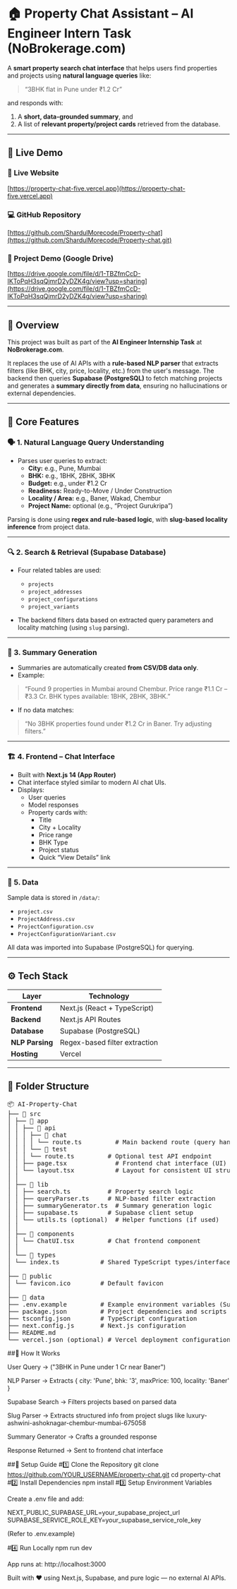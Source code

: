 # 🏠 Property Chat Assistant – AI Engineer Intern Task (NoBrokerage.com)

A **smart property search chat interface** that helps users find properties and projects using **natural language queries** like:

> “3BHK flat in Pune under ₹1.2 Cr”

and responds with:
1. A **short, data-grounded summary**, and  
2. A list of **relevant property/project cards** retrieved from the database.

---

## 🚀 Live Demo

### 🔗 Live Website  
[https://property-chat-five.vercel.app](https://property-chat-five.vercel.app)

### 💻 GitHub Repository  
[https://github.com/ShardulMorecode/Property-chat](https://github.com/ShardulMorecode/Property-chat.git)

### 🎥 Project Demo (Google Drive)  
[https://drive.google.com/file/d/1-TBZfmCcD-IKToPqH3sqQjmrD2yDZK4g/view?usp=sharing](https://drive.google.com/file/d/1-TBZfmCcD-IKToPqH3sqQjmrD2yDZK4g/view?usp=sharing)


---

## 🧠 Overview

This project was built as part of the **AI Engineer Internship Task** at **NoBrokerage.com**.

It replaces the use of AI APIs with a **rule-based NLP parser** that extracts filters (like BHK, city, price, locality, etc.) from the user's message. The backend then queries **Supabase (PostgreSQL)** to fetch matching projects and generates a **summary directly from data**, ensuring no hallucinations or external dependencies.

---

## 🧩 Core Features

### 🗣️ 1. Natural Language Query Understanding
- Parses user queries to extract:
  - **City:** e.g., Pune, Mumbai  
  - **BHK:** e.g., 1BHK, 2BHK, 3BHK  
  - **Budget:** e.g., under ₹1.2 Cr  
  - **Readiness:** Ready-to-Move / Under Construction  
  - **Locality / Area:** e.g., Baner, Wakad, Chembur  
  - **Project Name:** optional (e.g., “Project Gurukripa”)

Parsing is done using **regex and rule-based logic**, with **slug-based locality inference** from project data.

---

### 🔍 2. Search & Retrieval (Supabase Database)
- Four related tables are used:
  - `projects`
  - `project_addresses`
  - `project_configurations`
  - `project_variants`

- The backend filters data based on extracted query parameters and locality matching (using `slug` parsing).

---

### 🧾 3. Summary Generation
- Summaries are automatically created **from CSV/DB data only**.  
- Example:

> “Found 9 properties in Mumbai around Chembur. Price range ₹1.1 Cr – ₹3.3 Cr. BHK types available: 1BHK, 2BHK, 3BHK.”

- If no data matches:

> “No 3BHK properties found under ₹1.2 Cr in Baner. Try adjusting filters.”

---

### 🏗️ 4. Frontend – Chat Interface
- Built with **Next.js 14 (App Router)**  
- Chat interface styled similar to modern AI chat UIs.  
- Displays:
  - User queries
  - Model responses
  - Property cards with:
    - Title  
    - City + Locality  
    - Price range  
    - BHK Type  
    - Project status  
    - Quick “View Details” link

---

### 💾 5. Data
Sample data is stored in `/data/`:

- `project.csv`  
- `ProjectAddress.csv`  
- `ProjectConfiguration.csv`  
- `ProjectConfigurationVariant.csv`

All data was imported into Supabase (PostgreSQL) for querying.

---

## ⚙️ Tech Stack

| Layer | Technology |
| ------ | ----------- |
| **Frontend** | Next.js (React + TypeScript) |
| **Backend** | Next.js API Routes |
| **Database** | Supabase (PostgreSQL) |
| **NLP Parsing** | Regex-based filter extraction |
| **Hosting** | Vercel |

---

## 🧱 Folder Structure
<pre>
📦 AI-Property-Chat
├── 📁 src
│ ├── 📁 app
│ │ ├── 📁 api
│ │ │ ├── 📁 chat
│ │ │ │ └── route.ts         # Main backend route (query handling, summarization, retrieval)
│ │ │ └── 📁 test
│ │ │ └── route.ts         # Optional test API endpoint
│ │ ├── page.tsx             # Frontend chat interface (UI)
│ │ └── layout.tsx           # Layout for consistent UI structure
│ │
│ ├── 📁 lib
│ │ ├── search.ts          # Property search logic
│ │ ├── queryParser.ts     # NLP-based filter extraction
│ │ ├── summaryGenerator.ts  # Summary generation logic
│ │ ├── supabase.ts        # Supabase client setup
│ │ └── utils.ts (optional)  # Helper functions (if used)
│ │
│ ├── 📁 components
│ │ └── ChatUI.tsx         # Chat frontend component
│ │
│ └── 📁 types
│ └── index.ts           # Shared TypeScript types/interfaces
│
├── 📁 public
│ └── favicon.ico        # Default favicon
│
├── 📁 data
├── .env.example         # Example environment variables (Supabase URL & Key)
├── package.json         # Project dependencies and scripts
├── tsconfig.json        # TypeScript configuration
├── next.config.js       # Next.js configuration
├── README.md
└── vercel.json (optional) # Vercel deployment configuration
</pre>



##🧠 How It Works

User Query → ("3BHK in Pune under 1 Cr near Baner")

NLP Parser → Extracts { city: 'Pune', bhk: '3', maxPrice: 100, locality: 'Baner' }

Supabase Search → Filters projects based on parsed data

Slug Parser → Extracts structured info from project slugs like luxury-ashwini-ashoknagar-chembur-mumbai-675058

Summary Generator → Crafts a grounded response

Response Returned → Sent to frontend chat interface

##🧰 Setup Guide
#1️⃣ Clone the Repository
git clone https://github.com/YOUR_USERNAME/property-chat.git
cd property-chat
#2️⃣ Install Dependencies
npm install
#3️⃣ Setup Environment Variables

Create a .env file and add:

NEXT_PUBLIC_SUPABASE_URL=your_supabase_project_url
SUPABASE_SERVICE_ROLE_KEY=your_supabase_service_role_key

(Refer to .env.example)

#4️⃣ Run Locally
npm run dev

App runs at: http://localhost:3000

Built with ❤️ using Next.js, Supabase, and pure logic — no external AI APIs.
